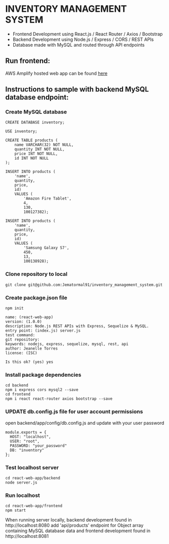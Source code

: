 # INVENTORY MANAGEMENT SYSTEM

* Frontend Development using React.js / React Router / Axios / Bootstrap
* Backend Development using Node.js / Express / CORS / REST APIs
* Database made with MySQL and routed through API endpoints

## Run frontend:

AWS Amplify hosted web app can be found [here](https://dev.d1w4qt98db7pyr.amplifyapp.com)

## Instructions to sample with backend MySQL database endpoint:

### Create MySQL database
``````
CREATE DATABASE inventory;

USE inventory;

CREATE TABLE products (
    name VARCHAR(32) NOT NULL,
    quantity INT NOT NULL,
    price INT NOT NULL,
    id INT NOT NULL
);

INSERT INTO products (
    'name',
    quantity,
    price,
    id) 
    VALUES (
        'Amazon Fire Tablet',
        4,
        130,
        100127382);

INSERT INTO products (
    'name',
    quantity,
    price,
    id) 
    VALUES (
        'Samsung Galaxy S7',
        450,
        13,
        100138928);
```````
### Clone repository to local
````
git clone git@github.com:Jematormal91/inventory_management_system.git
````
### Create package.json file
````
npm init

name: (react-web-app) 
version: (1.0.0) 
description: Node.js REST APIs with Express, Sequelize & MySQL.
entry point: (index.js) server.js
test command: 
git repository: 
keywords: nodejs, express, sequelize, mysql, rest, api
author: Jeanelle Torres
license: (ISC)

Is this ok? (yes) yes

````
### Install package dependencies
````
cd backend
npm i express cors mysql2 --save
cd frontend
npm i react react-router axios bootstrap --save
````
### UPDATE db.config.js file for user account permissions

open backend/app/config/db.config.js and update with your user password

``````
module.exports = {
  HOST: "localhost",
  USER: "root",
  PASSWORD: "your_password"
  DB: "inventory"
};
``````
### Test localhost server 

```
cd react-web-app/backend
node server.js
```
### Run localhost

```
cd react-web-app/frontend
npm start
```
When running server locally, backend development found in http://localhost:8080 add 'api/products' endpoint for Object array containing MySQL database data and frontend development found in http://localhost:8081




